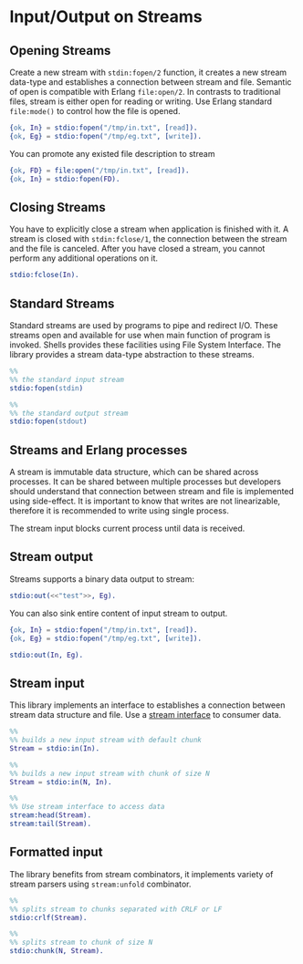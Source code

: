 # Input/Output on Streams

## Opening Streams

Create a new stream with `stdin:fopen/2` function, it creates a new stream data-type and establishes a connection between stream and file. Semantic of open is compatible with Erlang `file:open/2`. In contrasts to traditional files, stream is either open for reading or writing. Use Erlang standard `file:mode()` to control how the file is opened.

```erlang
{ok, In} = stdio:fopen("/tmp/in.txt", [read]).
{ok, Eg} = stdio:fopen("/tmp/eg.txt", [write]).
```

You can promote any existed file description to stream

```erlang
{ok, FD} = file:open("/tmp/in.txt", [read]).
{ok, In} = stdio:fopen(FD).
```

## Closing Streams

You have to explicitly close a stream when application is finished with it. A stream is closed with `stdin:fclose/1`, the connection between the stream and the file is canceled. After you have closed a stream, you cannot perform any additional operations on it.

```erlang
stdio:fclose(In).
```

## Standard Streams

Standard streams are used by programs to pipe and redirect I/O. These streams open and available for use when main function of program is invoked. Shells provides these facilities using File System Interface. The library provides a stream data-type abstraction to these streams.

```erlang
%% 
%% the standard input stream
stdio:fopen(stdin)

%%
%% the standard output stream
stdio:fopen(stdout)
``` 


## Streams and Erlang processes

A stream is immutable data structure, which can be shared across processes. It can be shared between multiple processes but developers should understand that connection between stream and file is implemented using side-effect. It is important to know that writes are not linearizable, therefore it is recommended to write using single process. 

The stream input blocks current process until data is received.


## Stream output

Streams supports a binary data output to stream:

```erlang
stdio:out(<<"test">>, Eg).
```

You can also sink entire content of input stream to output. 

```erlang
{ok, In} = stdio:fopen("/tmp/in.txt", [read]).
{ok, Eg} = stdio:fopen("/tmp/eg.txt", [write]).

stdio:out(In, Eg).
```

## Stream input

This library implements an interface to establishes a connection between stream data structure and file. Use a [stream interface](https://github.com/fogfish/datum/blob/master/src/stream/stream.erl) to consumer data. 

```erlang
%%
%% builds a new input stream with default chunk
Stream = stdio:in(In).

%%
%% builds a new input stream with chunk of size N
Stream = stdio:in(N, In).

%%
%% Use stream interface to access data
stream:head(Stream).
stream:tail(Stream).
```

## Formatted input

The library benefits from stream combinators, it implements variety of stream parsers using `stream:unfold` combinator.

```erlang
%%
%% splits stream to chunks separated with CRLF or LF
stdio:crlf(Stream).

%%
%% splits stream to chunk of size N
stdio:chunk(N, Stream).
```

